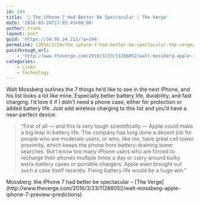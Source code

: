 ```yaml
---
id: 244
title: '🔗 The iPhone 7 Had Better Be Spectacular | The Verge'
date: '2016-03-24T17:05:43+00:00'
author: Frank
layout: post
guid: 'https://34.95.34.211/?p=244'
permalink: /2016/3/24/the-iphone-7-had-better-be-spectacular-the-verge/
passthrough_url:
    - 'http://www.theverge.com/2016/3/23/11286052/walt-mossberg-apple-iphone-7-preview-predictions'
categories:
    - Links
    - Technology
---
```


Walt Mossberg outlines the 7 things he’d like to see in the next iPhone, and his list looks a lot like mine. Especially better battery life, durability, and fast charging. I’d love it if I didn’t need a phone case, either for protection or added battery life. Just add wireless charging to this list and you’d have a near-perfect device.

>	“First of all — and this is very tough scientifically — 
>	Apple could make a big leap in battery life. The company 
>	has long done a decent job for people who are moderate users, 
>	or who, like me, have great cell tower proximity, which keeps 
>	the phone from battery-draining tower searches. But I know too 
>	many iPhone users who are forced to recharge their phones multiple 
>	times a day or carry around bulky extra-battery cases or portable 
>	chargers. Apple even brought out such a case itself recently. 
>	Fixing battery life would be a huge win.”

</figure>Mossberg: the iPhone 7 had better be spectacular – [The Verge](http://www.theverge.com/2016/3/23/11286052/walt-mossberg-apple-iphone-7-preview-predictions)